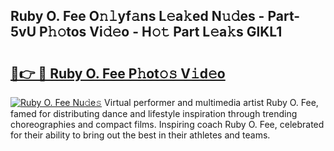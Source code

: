 ## Ruby O. Fee O𝚗𝚕yf𝚊ns L𝚎a𝚔ed N𝚞𝚍es - Part-5vU P𝚑𝚘tos Vi𝚍𝚎o - H𝚘𝚝 Part L𝚎a𝚔s GlKL1

# <h2><a href="http://kfesuz.oniu.top/?m=Ruby+O.+Fee">🔗👉 🔴 Ruby O. Fee P𝚑ot𝚘𝚜 V𝚒d𝚎o</a></h2>

[![Ruby O. Fee Nu𝚍e𝚜](https://i.imgur.com/0qMVB7G.gif)](http://kfesuz.oniu.top/?m=Ruby+O.+Fee)
Virtual performer and multimedia artist Ruby O. Fee, famed for distributing dance and lifestyle inspiration through trending choreographies and compact films. Inspiring coach Ruby O. Fee, celebrated for their ability to bring out the best in their athletes and teams.  
